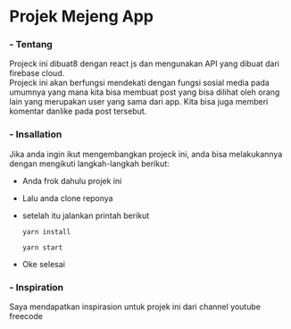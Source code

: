 # Projek Mejeng App

### - Tentang

Projeck ini dibuat8 dengan react js dan mengunakan API yang dibuat dari firebase cloud.<br>
Projeck ini akan berfungsi mendekati dengan fungsi sosial media pada umumnya yang mana kita bisa membuat post yang bisa dilihat oleh orang lain yang merupakan user yang sama dari app. Kita bisa juga memberi komentar danlike pada post tersebut.

### - Insallation

Jika anda ingin ikut mengembangkan projeck ini, anda bisa melakukannya dengan mengikuti langkah-langkah berikut:

- Anda frok dahulu projek ini
- Lalu anda clone reponya
- setelah itu jalankan printah berikut

  ```
  yarn install

  yarn start
  ```

- Oke selesai

### - Inspiration

Saya mendapatkan inspirasion untuk projek ini dari channel youtube freecode
